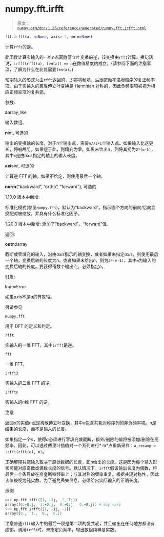 # numpy.fft.irfft

> 原文：[`numpy.org/doc/1.26/reference/generated/numpy.fft.irfft.html`](https://numpy.org/doc/1.26/reference/generated/numpy.fft.irfft.html)

```py
fft.irfft(a, n=None, axis=-1, norm=None)
```

计算`rfft`的逆。

此函数计算实输入的一维*n*点离散傅立叶变换的逆，该变换由`rfft`计算。换句话说，`irfft(rfft(a), len(a)) == a`在数值精度内成立。(请参阅下面的注意事项，了解为什么在此处需要`len(a)`。)

预期输入的形式为由`rfft`返回的，即实零频项，后跟按频率递增顺序的复正频率项。由于实输入的离散傅立叶变换是 Hermitian 对称的，因此负频率项被视为相应正频率项的复共轭。

参数:

**a**array_like

输入数组。

**n**int, 可选的

输出的变换轴的长度。对于*n*个输出点，需要`n//2+1`个输入点。如果输入比这更长，将被裁剪。如果短于此，则填充为零。如果未给出*n*，则将其视为`2*(m-1)`，其中`m`是由*axis*指定的轴上的输入长度。

**axis**int, 可选的

计算逆 FFT 的轴。如果不给定，则使用最后一个轴。

**norm**{“backward”, “ortho”, “forward”}, 可选的

1.10.0 版本中新增。

标准化模式(参见`numpy.fft`)。默认为“backward”。指示哪个方向的前向/后向变换配对被缩放，并具有什么标准化因子。

1.20.0 版本中新增: 添加了“backward”、“forward”值。

返回:

**out**ndarray

截断或零填充的输入，沿由*axis*指示的轴变换，或者如果未指定*axis*，则使用最后一个轴。变换后轴的长度为*n*，或者如果未给出*n*，则为`2*(m-1)`，其中`m`为输入的变换后轴的长度。要获得奇数个输出点，必须指定*n*。

引发:

IndexError

如果*axis*不是*a*的有效轴。

另请参见

`numpy.fft`

用于 DFT 的定义和约定。

`rfft`

实输入的一维 FFT，其中`irfft`是逆。

`fft`

一维 FFT。

`irfft2`

实输入的二维 FFT 的逆。

`irfftn`

实输入的*n*维 FFT 的逆。

注意

返回*a*的实值*n*点逆离散傅立叶变换，其中*a*包含共轭对称序列的非负频率项。*n*是结果的长度，而不是输入的长度。

如果指定一个*n*，使得*a*必须进行零填充或截断，额外/删除的值将被添加/删除在高频率。因此，可以通过傅里叶插值对一个系列进行* m*点重新采样：`a_resamp = irfft(rfft(a), m)`。

正确解释共轭输入取决于原始数据的长度，即*n*给出的长度。这是因为每个输入形状可能对应奇数或偶数长度的信号。默认情况下，`irfft`假设输出长度为偶数，将最后一个条目放在奈奎斯特频率上；与其对称的频率重复。根据共轭对称性，因此该值被视为纯实数。为了避免丢失信息，必须给出实际输入的正确长度。

示例

```py
>>> np.fft.ifft([1, -1j, -1, 1j])
array([0.+0.j,  1.+0.j,  0.+0.j,  0.+0.j]) # may vary
>>> np.fft.irfft([1, -1j, -1])
array([0.,  1.,  0.,  0.]) 
```

注意普通`ifft`输入中的最后一项是第二项的复共轭，并且输出在任何地方都没有虚部。调用`irfft`时，未指定负频率，输出数组纯粹是实数。
